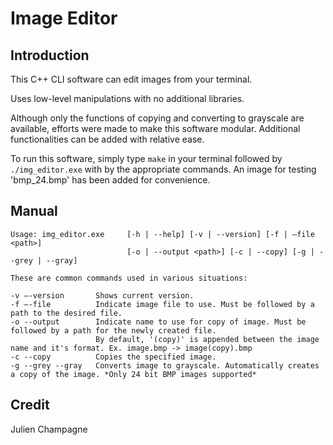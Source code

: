 # Image Editor
## Introduction
This C++ CLI software can edit images from your terminal.

Uses low-level manipulations with no additional libraries.

Although only the functions of copying and converting to grayscale are available,
efforts were made to make this software modular. Additional functionalities can be added with relative ease.

To run this software, simply type `make` in your terminal followed by `./img_editor.exe` with by the appropriate commands.
An image for testing 'bmp_24.bmp' has been added for convenience.

## Manual
```
Usage: img_editor.exe     [-h | --help] [-v | --version] [-f | —file <path>]
                          [-o | --output <path>] [-c | --copy] [-g | --grey | --gray]

These are common commands used in various situations:

-v —-version       Shows current version.
-f —-file          Indicate image file to use. Must be followed by a path to the desired file.
-o --output        Indicate name to use for copy of image. Must be followed by a path for the newly created file.
                   By default, '(copy)' is appended between the image name and it's format. Ex. image.bmp -> image(copy).bmp
-c --copy          Copies the specified image.
-g --grey --gray   Converts image to grayscale. Automatically creates a copy of the image. *Only 24 bit BMP images supported*
```

## Credit
Julien Champagne
